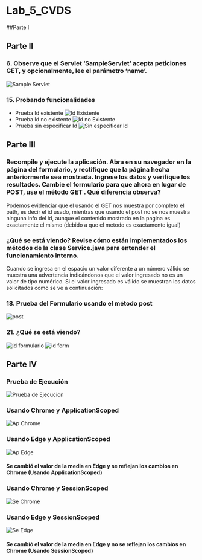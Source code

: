 # Lab_5_CVDS

##Parte I

## Parte II
### 6. Observe que el Servlet ‘SampleServlet’ acepta peticiones GET, y opcionalmente, lee el parámetro ‘name’.
![Sample Servlet](https://github.com/CarlosOrduz777/Lab05_CVDS/blob/ramitos/imagenes/parteII-2.PNG)
### 15. Probando funcionalidades
- Prueba Id existente
![Id Existente](https://github.com/CarlosOrduz777/Lab05_CVDS/blob/ramitos/imagenes/parteIII-3.PNG)
- Prueba Id no existente
![Id no Existente](https://github.com/CarlosOrduz777/Lab05_CVDS/blob/ramitos/imagenes/parteII-3.PNG)
- Prueba sin especificar Id
![Sin especificar Id](https://github.com/CarlosOrduz777/Lab05_CVDS/blob/ramitos/imagenes/parteII-4.PNG)


## Parte III

### Recompile y ejecute la aplicación. Abra en su navegador en la página del formulario, y rectifique que la página hecha anteriormente sea mostrada. Ingrese los datos y verifique los resultados. Cambie el formulario para que ahora en lugar de POST, use el método GET . Qué diferencia observa?

Podemos evidenciar que el usando el GET nos muestra por completo el path, es decir el id usado, mientras que usando el post no se nos muestra ninguna info del id, aunque el contenido mostrado en la pagina es exactamente el mismo (debido a que el metodo es exactamente igual)

### ¿Qué se está viendo? Revise cómo están implementados los métodos de la clase Service.java para entender el funcionamiento interno.

Cuando se ingresa en el espacio un valor diferente a un número válido se muestra una advertencia indicándonos que el valor ingresado no es un valor de tipo numérico. Si el valor ingresado es válido se muestran los datos solicitados como se ve a continuación:

### 18. Prueba del Formulario usando el método post
![post](https://github.com/CarlosOrduz777/Lab05_CVDS/blob/ramitos/imagenes/parteIII-2.PNG)
### 21. ¿Qué se está viendo?
![id formulario](https://github.com/CarlosOrduz777/Lab05_CVDS/blob/ramitos/imagenes/parteIII-1.PNG)
![id form](https://github.com/CarlosOrduz777/Lab05_CVDS/blob/ramitos/imagenes/parteIII-3.PNG)
## Parte IV
### Prueba de Ejecución
![Prueba de Ejecucion](https://github.com/CarlosOrduz777/Lab05_CVDS/blob/ramitos/imagenes/parteIV.PNG)
### Usando Chrome y ApplicationScoped
![Ap Chrome](https://github.com/CarlosOrduz777/Lab05_CVDS/blob/ramitos/imagenes/parteIV-1.PNG)
### Usando Edge y ApplicationScoped
![Ap Edge](https://github.com/CarlosOrduz777/Lab05_CVDS/blob/ramitos/imagenes/parteIV-2.PNG)
#### Se cambió el valor de la media en Edge y se reflejan los cambios en Chrome (Usando ApplicationScoped)
### Usando Chrome y SessionScoped
![Se Chrome](https://github.com/CarlosOrduz777/Lab05_CVDS/blob/ramitos/imagenes/parteIV-4.PNG)
### Usando Edge y SessionScoped
![Se Edge](https://github.com/CarlosOrduz777/Lab05_CVDS/blob/ramitos/imagenes/parteIV-3.PNG)
#### Se cambió el valor de la media en Edge y no se reflejan los cambios en Chrome (Usando SessionScoped)
